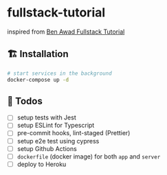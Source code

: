 # fullstack-tutorial

inspired from [Ben Awad Fullstack Tutorial](https://www.youtube.com/watch?v=I6ypD7qv3Z8)

## 🏗 Installation

```sh
# start services in the background
docker-compose up -d
```

## 📝 Todos

- [ ] setup tests with Jest
- [ ] setup ESLint for Typescript
- [ ] pre-commit hooks, lint-staged (Prettier)
- [ ] setup e2e test using cypress
- [ ] setup Github Actions
- [ ] `dockerfile` (docker image) for both `app` and `server`
- [ ] deploy to Heroku
